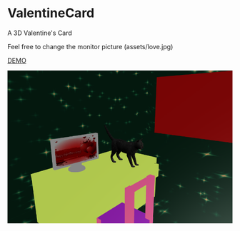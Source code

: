 # ValentineCard
A 3D Valentine's Card

Feel free to change the monitor picture (assets/love.jpg)

[DEMO](https://rawcdn.githack.com/Zap123/ValentineCard/4cc90686e22359e167b77b666247aaa0ece3b5fa/index.html)

![screenshot](screenshot.png)
